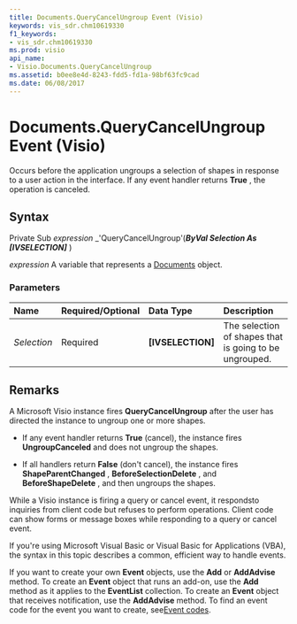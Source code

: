 ```yaml
---
title: Documents.QueryCancelUngroup Event (Visio)
keywords: vis_sdr.chm10619330
f1_keywords:
- vis_sdr.chm10619330
ms.prod: visio
api_name:
- Visio.Documents.QueryCancelUngroup
ms.assetid: b0ee8e4d-8243-fdd5-fd1a-98bf63fc9cad
ms.date: 06/08/2017
---
```



# Documents.QueryCancelUngroup Event (Visio)

Occurs before the application ungroups a selection of shapes in response to a user action in the interface. If any event handler returns  **True** , the operation is canceled.


## Syntax

Private Sub  _expression_ _'QueryCancelUngroup'(**_ByVal Selection As [IVSELECTION]_** )

 _expression_ A variable that represents a [Documents](./Visio.Documents.md) object.


### Parameters



|**Name**|**Required/Optional**|**Data Type**|**Description**|
|:-----|:-----|:-----|:-----|
| _Selection_|Required| **[IVSELECTION]**|The selection of shapes that is going to be ungrouped.|

## Remarks

A Microsoft Visio instance fires  **QueryCancelUngroup** after the user has directed the instance to ungroup one or more shapes.




- If any event handler returns  **True** (cancel), the instance fires **UngroupCanceled** and does not ungroup the shapes.
    
- If all handlers return  **False** (don't cancel), the instance fires **ShapeParentChanged** , **BeforeSelectionDelete** , and **BeforeShapeDelete** , and then ungroups the shapes.
    


While a Visio instance is firing a query or cancel event, it respondsto inquiries from client code but refuses to perform operations. Client code can show forms or message boxes while responding to a query or cancel event.

If you're using Microsoft Visual Basic or Visual Basic for Applications (VBA), the syntax in this topic describes a common, efficient way to handle events.

If you want to create your own  **Event** objects, use the **Add** or **AddAdvise** method. To create an **Event** object that runs an add-on, use the **Add** method as it applies to the **EventList** collection. To create an **Event** object that receives notification, use the **AddAdvise** method. To find an event code for the event you want to create, see[Event codes](../visio/Concepts/event-codesvisio.md).


